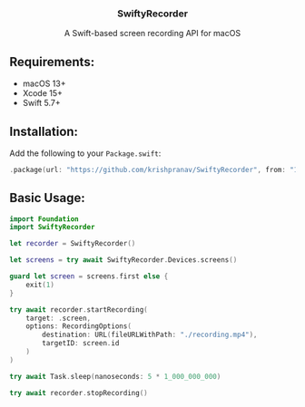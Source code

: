 <h3 align="center">SwiftyRecorder</h3>
<p align="center">A Swift-based screen recording API for macOS</p>

## Requirements:
* macOS 13+
* Xcode 15+
* Swift 5.7+

## Installation:
Add the following to your `Package.swift`:

```swift
.package(url: "https://github.com/krishpranav/SwiftyRecorder", from: "1.0.0")
```

## Basic Usage:
```swift
import Foundation
import SwiftyRecorder

let recorder = SwiftyRecorder()

let screens = try await SwiftyRecorder.Devices.screens()

guard let screen = screens.first else {
    exit(1)
}

try await recorder.startRecording(
    target: .screen,
    options: RecordingOptions(
        destination: URL(fileURLWithPath: "./recording.mp4"),
        targetID: screen.id
    )
)

try await Task.sleep(nanoseconds: 5 * 1_000_000_000)

try await recorder.stopRecording()
```

